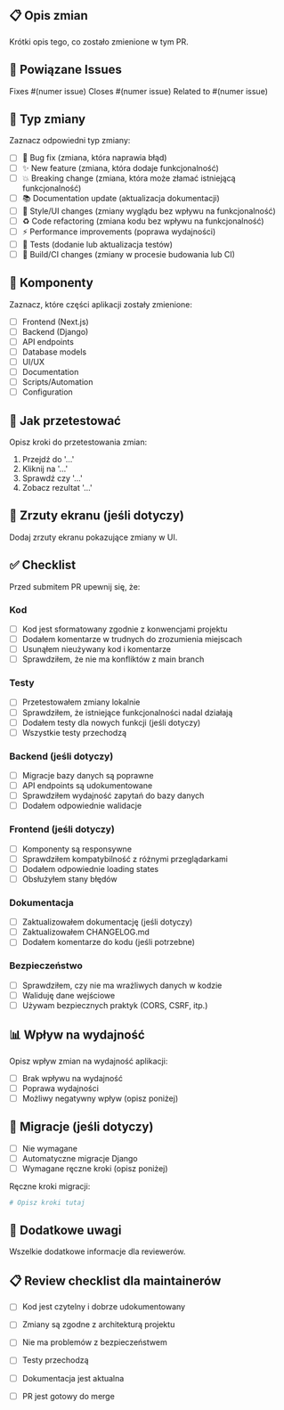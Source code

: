## 📋 Opis zmian
Krótki opis tego, co zostało zmienione w tym PR.

## 🔗 Powiązane Issues
Fixes #(numer issue)
Closes #(numer issue)
Related to #(numer issue)

## 🔄 Typ zmiany
Zaznacz odpowiedni typ zmiany:
- [ ] 🐛 Bug fix (zmiana, która naprawia błąd)
- [ ] ✨ New feature (zmiana, która dodaje funkcjonalność)
- [ ] 💥 Breaking change (zmiana, która może złamać istniejącą funkcjonalność)
- [ ] 📚 Documentation update (aktualizacja dokumentacji)
- [ ] 🎨 Style/UI changes (zmiany wyglądu bez wpływu na funkcjonalność)
- [ ] ♻️ Code refactoring (zmiana kodu bez wpływu na funkcjonalność)
- [ ] ⚡ Performance improvements (poprawa wydajności)
- [ ] 🧪 Tests (dodanie lub aktualizacja testów)
- [ ] 🔧 Build/CI changes (zmiany w procesie budowania lub CI)

## 📱 Komponenty
Zaznacz, które części aplikacji zostały zmienione:
- [ ] Frontend (Next.js)
- [ ] Backend (Django)
- [ ] API endpoints
- [ ] Database models
- [ ] UI/UX
- [ ] Documentation
- [ ] Scripts/Automation
- [ ] Configuration

## 🧪 Jak przetestować
Opisz kroki do przetestowania zmian:

1. Przejdź do '...'
2. Kliknij na '...'
3. Sprawdź czy '...'
4. Zobacz rezultat '...'

## 📸 Zrzuty ekranu (jeśli dotyczy)
Dodaj zrzuty ekranu pokazujące zmiany w UI.

## ✅ Checklist
Przed submitem PR upewnij się, że:

### Kod
- [ ] Kod jest sformatowany zgodnie z konwencjami projektu
- [ ] Dodałem komentarze w trudnych do zrozumienia miejscach
- [ ] Usunąłem nieużywany kod i komentarze
- [ ] Sprawdziłem, że nie ma konfliktów z main branch

### Testy
- [ ] Przetestowałem zmiany lokalnie
- [ ] Sprawdziłem, że istniejące funkcjonalności nadal działają
- [ ] Dodałem testy dla nowych funkcji (jeśli dotyczy)
- [ ] Wszystkie testy przechodzą

### Backend (jeśli dotyczy)
- [ ] Migracje bazy danych są poprawne
- [ ] API endpoints są udokumentowane
- [ ] Sprawdziłem wydajność zapytań do bazy danych
- [ ] Dodałem odpowiednie walidacje

### Frontend (jeśli dotyczy)
- [ ] Komponenty są responsywne
- [ ] Sprawdziłem kompatybilność z różnymi przeglądarkami
- [ ] Dodałem odpowiednie loading states
- [ ] Obsłużyłem stany błędów

### Dokumentacja
- [ ] Zaktualizowałem dokumentację (jeśli dotyczy)
- [ ] Zaktualizowałem CHANGELOG.md
- [ ] Dodałem komentarze do kodu (jeśli potrzebne)

### Bezpieczeństwo
- [ ] Sprawdziłem, czy nie ma wrażliwych danych w kodzie
- [ ] Waliduję dane wejściowe
- [ ] Używam bezpiecznych praktyk (CORS, CSRF, itp.)

## 📊 Wpływ na wydajność
Opisz wpływ zmian na wydajność aplikacji:
- [ ] Brak wpływu na wydajność
- [ ] Poprawa wydajności
- [ ] Możliwy negatywny wpływ (opisz poniżej)

## 🔄 Migracje (jeśli dotyczy)
- [ ] Nie wymagane
- [ ] Automatyczne migracje Django
- [ ] Wymagane ręczne kroki (opisz poniżej)

Ręczne kroki migracji:
```bash
# Opisz kroki tutaj
```

## 📝 Dodatkowe uwagi
Wszelkie dodatkowe informacje dla reviewerów.

## 📋 Review checklist dla maintainerów
- [ ] Kod jest czytelny i dobrze udokumentowany
- [ ] Zmiany są zgodne z architekturą projektu
- [ ] Nie ma problemów z bezpieczeństwem
- [ ] Testy przechodzą
- [ ] Dokumentacja jest aktualna
- [ ] PR jest gotowy do merge

